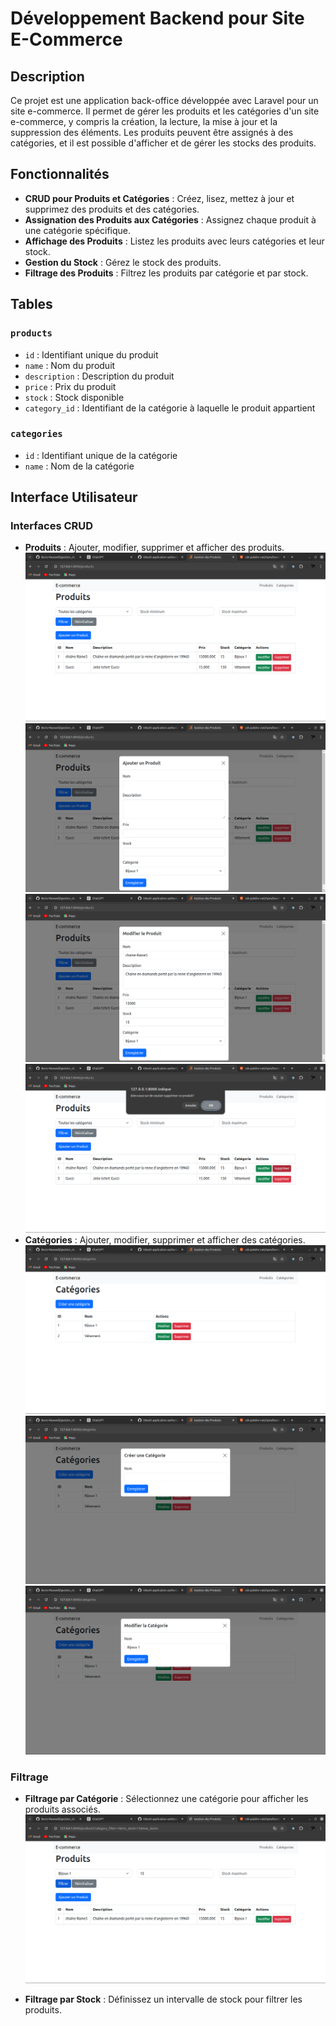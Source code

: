 # Développement Backend pour Site E-Commerce

## Description

Ce projet est une application back-office développée avec Laravel pour un site e-commerce. Il permet de gérer les produits et les catégories d'un site e-commerce, y compris la création, la lecture, la mise à jour et la suppression des éléments. Les produits peuvent être assignés à des catégories, et il est possible d'afficher et de gérer les stocks des produits.

## Fonctionnalités

- **CRUD pour Produits et Catégories** : Créez, lisez, mettez à jour et supprimez des produits et des catégories.
- **Assignation des Produits aux Catégories** : Assignez chaque produit à une catégorie spécifique.
- **Affichage des Produits** : Listez les produits avec leurs catégories et leur stock.
- **Gestion du Stock** : Gérez le stock des produits.
- **Filtrage des Produits** : Filtrez les produits par catégorie et par stock.

## Tables

### `products`

- `id` : Identifiant unique du produit
- `name` : Nom du produit
- `description` : Description du produit
- `price` : Prix du produit
- `stock` : Stock disponible
- `category_id` : Identifiant de la catégorie à laquelle le produit appartient

### `categories`

- `id` : Identifiant unique de la catégorie
- `name` : Nom de la catégorie

## Interface Utilisateur

### Interfaces CRUD

- **Produits** : Ajouter, modifier, supprimer et afficher des produits.
![Interface des Produits](/public/img/accueil_p.png)
![Interface d'ajout produit](/public/img/ajout_p.png)
![Interface de modification](/public/img/modif_p.png)
![Interface de suppression produit](/public/img/suppression_p.png)
- **Catégories** : Ajouter, modifier, supprimer et afficher des catégories.
![Interface des Catégories](/public/img/accueil_c.png)
![Interface d'ajout Catégories](/public/img/ajout_c.png)
![Interface de modification](/public/img/modif_c.png)

### Filtrage

- **Filtrage par Catégorie** : Sélectionnez une catégorie pour afficher les produits associés.
![Interface de filtrage des produits](/public/img/filtre_p.png)

- **Filtrage par Stock** : Définissez un intervalle de stock pour filtrer les produits.

